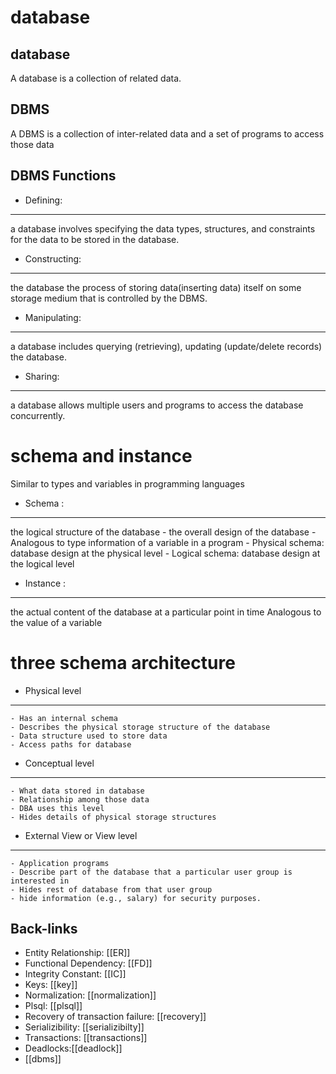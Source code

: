 # database
database
---
A database is a collection of related data.

DBMS
---
A DBMS is a collection of inter-related data and a set of programs to access those data

DBMS Functions
---
- Defining:
---
a database involves specifying the data types, structures, and constraints for the data to be stored in the database.

- Constructing:
----
the database the process of storing data(inserting data) itself on some storage medium that is controlled by the DBMS.

- Manipulating:
----
a database includes querying (retrieving), updating (update/delete records) the database.

-  Sharing:
---
a database allows multiple users and programs to access the database concurrently.

# schema and instance
Similar to types and variables in programming languages

- Schema :
---
the logical structure of the database
    - the overall design of the database
    - Analogous to type information of a variable in a program
    - Physical schema: database design at the physical level
    - Logical schema: database design at the logical level

- Instance :
---
the actual content of the database at a particular point in time
Analogous to the value of a variable

# three schema architecture

- Physical level
---
    - Has an internal schema
    - Describes the physical storage structure of the database
    - Data structure used to store data
    - Access paths for database

- Conceptual level
---
    - What data stored in database
    - Relationship among those data
    - DBA uses this level
    - Hides details of physical storage structures

- External View or View level
---
    - Application programs
    - Describe part of the database that a particular user group is interested in
    - Hides rest of database from that user group
    - hide information (e.g., salary) for security purposes.

## Back-links
- Entity Relationship: [[ER]]
- Functional Dependency: [[FD]]
- Integrity Constant: [[IC]]
- Keys: [[key]]
- Normalization:  [[normalization]]
- Plsql: [[plsql]]
- Recovery of transaction failure: [[recovery]]
- Serializibility: [[serializibilty]]
- Transactions: [[transactions]]
- Deadlocks:[[deadlock]]
- [[dbms]]
